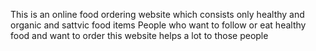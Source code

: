 This is an online food ordering website which consists only healthy and organic and sattvic food items
People who want to follow or eat healthy food and want to order this website helps a lot to those people
